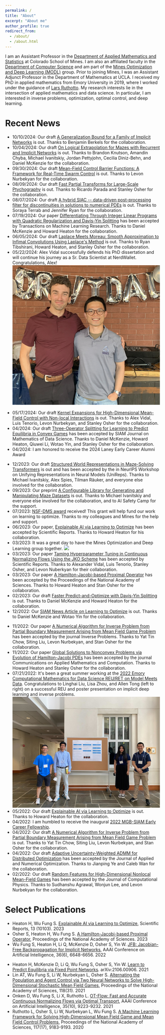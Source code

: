 ```yaml
---
permalink: /
title: "About"
excerpt: "About me"
author_profile: true
redirect_from:
  - /about/
  - /about.html
---
```


I am an Assistant Professor in the [Department of Applied Mathematics and Statistics](https://ams.mines.edu/) at Colorado School of Mines. I am also an affiliated faculty in the [Department of Computer Science](https://cs.mines.edu/) and am part of the [Mines Optimization and Deep Learning (MODL)](https://ams.mines.edu/optimization-and-deep-learning/) group. Prior to joining Mines, I was an Assistant Adjunct Professor in the Department of Mathematics at UCLA. I received my PhD  in applied mathematics from Emory University in 2019, where I worked under the guidance of [Lars Ruthotto](http://math.emory.edu/~lruthot/). My research interests lie in the intersection of applied mathematics and data science. In particular, I am interested in inverse problems, optimization, optimal control, and deep learning.

<!-- If you are a self-motivated student interested in working in the aforementioned areas, send me an email. -->

<!-- Upcoming Talks
======
* 12/06/2021 [Center for Wave Phenomena Seminar, Colorado School of Mines](https://cwp.mines.edu/seminar/)
* 12/10/2021 Center for Research in Signals and Networks, Colorado School of Mines -->

Recent News
======
* 10/10/2024: Our draft [A Generalization Bound for a Family of Implicit Networks](https://arxiv.org/abs/2410.07427) is out. Thanks to Benjamin Berkels for the collaboration.
* 10/04/2024: Our draft [On Logical Extrapolation for Mazes with Recurrent and Implicit Networks](https://arxiv.org/abs/2410.03020) is out. Thanks to Brandon Knutson, Amandin Chyba, Michael Ivanitskiy, Jordan Pettyjohn, Cecilia Diniz-Behn, and Daniel McKenzie for the collaboration.
* 09/30/2024: Our draft [Mean-Field Control Barrier Functions: A Framework for Real-Time Swarm Control](https://arxiv.org/abs/2409.18945) is out. Thanks to Levon Nurbekyan for the collaboration.
* 08/09/2024: Our draft [Fast Partial Transforms for Large-Scale Ptychography](https://arxiv.org/abs/2408.03532) is out. Thanks to Ricardo Parada and Stanley Osher for the collaboration.
* 08/07/2024: Our draft [A hybrid SIAC -- data-driven post-processing filter for discontinuities in solutions to numerical PDEs](https://arxiv.org/abs/2408.05193) is out. Thanks to Soraya Terrab and Jennifer Ryan for the collaboration.
* 07/19/2024: Our paper [Differentiating Through Integer Linear Programs with Quadratic Regularization and Davis-Yin Splitting](https://arxiv.org/abs/2301.13395) has been accepted by Transactions on Machine Learning Research. Thanks to Daniel McKenzie and Howard Heaton for the collaboration.
* 06/05/2024: Our draft [Laplace Meets Moreau: Smooth Approximation to Infimal Convolutions Using Laplace's Method](https://arxiv.org/abs/2406.02003) is out. Thanks to Ryan Tibshirani, Howard Heaton, and Stanley Osher for the collaboration.
* 05/22/2024: Alex Vidal successfully defends his PhD dissertation and will continue his journey as a Sr. Data Scientist at NerdWallet.
Congratulations, Alex!
![](alex_graduation.png)
<!-- <img src="Alex_PhD_celebration.jpg" width="180" height="250"> -->

* 05/17/2024: Our draft [Kernel Expansions for High-Dimensional
Mean-Field Control with Non-local Interactions](https://arxiv.org/abs/2405.10922) is out. Thanks to Alex Vidal, Luis Tenorio, Levon Nurbekyan, and Stanley Osher for the collaboration.
* 04/2024: Our draft [Three-Operator Splitting for Learning to Predict Equilibria in Convex Games](https://arxiv.org/abs/2106.00906) has been accepted by SIAM Journal on Mathematics of Data Science. Thanks to Daniel McKenzie, Howard Heaton, Qiuwei Li, Wotao Yin, and Stanley Osher for the collaboration.
* 04/2024: I am honored to receive the 2024 Laney Early Career Alumni Award
<!-- (https://gs.emory.edu/spotlight/deans-address-2024.html). -->
* 12/2023: Our draft [Structured World Representations in Maze-Solving Transformers](https://arxiv.org/abs/2312.02566) is out and has been accepted by the in NeurIPS Workshop on Unifying Representations in Neural Models (UniReps). Thanks to Michael Ivanitskiy, Alex Spies, Tilman Räuker, and everyone else involved for the collaboration.
* 09/2023: Our preprint [A Configurable Library for Generating and Manipulating Maze Datasets](https://arxiv.org/abs/2309.10498) is out. Thanks to Michael Ivanitskiy and everyone else involved for the collaboration, and to AI Safety Camp for the support.
* 07/2023: [NSF-DMS award](https://www.nsf.gov/awardsearch/showAward?AWD_ID=2309810&HistoricalAwards=false) received! This grant will help fund our work on learning to optimize. Thanks to my colleagues and Mines for the help and support.
* 06/2023: Our paper, [Explainable AI via Learning to Optimize](https://arxiv.org/abs/2204.14174) has been accepted by Scientific Reports. Thanks to Howard Heaton for his collaboration.
* 03/2023: It was a great day to have the Mines Optimization and Deep Learning group together.
![](MinesOptDL.png)
* 03/2023: Our paper [Taming Hyperparameter Tuning in Continuous Normalizing Flows Using the JKO Scheme](https://www.nature.com/articles/s41598-023-31521-y) has been accepted by Scientific Reports. Thanks to Alexander Vidal, Luis Tenorio, Stanley Osher, and Levon Nuberkyan for their collaboration.
* 03/2023: Our paper [A Hamilton-Jacobi-based Proximal Operator](https://arxiv.org/abs/2211.12997) has been accepted by the Proceedings of the National Academy of Sciences. Thanks to Howard Heaton and Stan Osher for the collaboration.
* 02/2023: Our draft [Faster Predict-and-Optimize
with Davis-Yin Splitting](https://arxiv.org/abs/2301.13395) is out. Thanks to Daniel McKenzie and Howard Heaton for the collaboration.
* 12/2022: Our [SIAM News Article on Learning to Optimize](https://sinews.siam.org/Details-Page/learning-to-optimize-where-deep-learning-meets-optimization-and-inverse-problems) is out. Thanks to Daniel McKenzie and Wotao Yin for the collaboration.
<!-- * 11/2022: Our draft [Taming Hyperparameter Tuning in Continuous Normalizing Flows Using the JKO Scheme](https://arxiv.org/abs/2211.16757) is out. Thanks to Alexander Vidal, Luis Tenorio, Stanley Osher, and Levon Nuberkyan for their collaboration. -->
<!-- * 11/2022: Our draft [A Hamilton-Jacobi-based Proximal Operator](https://arxiv.org/abs/2211.12997) is out. Thanks to Howard Heaton and Stan Osher for the collaboration. -->
<!-- Below is a video of our work -->
<!-- <iframe width="530" height="315" src="https://www.youtube.com/embed/1_H2dXZsgHI" title="YouTube video player" frameborder="0" allow="accelerometer; autoplay; clipboard-write; encrypted-media; gyroscope; picture-in-picture" allowfullscreen></iframe> -->
* 11/2022: Our paper [A Numerical Algorithm for Inverse Problem from Partial Boundary Measurement Arising from Mean Field Game Problem](https://arxiv.org/abs/2204.04851) has been accepted by the journal Inverse Problems. Thanks to Yat Tin Chow, Siting Liu, Levon Nurbekyan, and Stan Osher for the collaboration.
* 11/2022: Our paper [Global Solutions to Nonconvex Problems via Evolution of Hamilton-Jacobi PDEs](https://arxiv.org/abs/2202.11014) has been accepted by the journal Communications on Applied Mathematics and Computation. Thanks to Howard Heaton and Stanley Osher for the collaboration.
* 07/21/2022: It's been a great summer working at the [2022 Emory Computational Mathematics for Data Science REU/RET on Model Meets Data](http://www.math.emory.edu/site/cmds-reuret/summer2022/). Congratulations to Linghai Liu, Lisa Zhou, and Allen Tong (left to right) on a successful REU and poster presentation on implicit deep learning and inverse problems.
![](team_jfb_poster.jpg)
* 05/2022: Our draft [Explainable AI via Learning to Optimize](https://arxiv.org/abs/2204.14174) is out. Thanks to Howard Heaton for the collaboration.
* 04/2022: I am humbled to receive the inaugural [2022 MGB-SIAM Early Career Fellowship](https://sinews.siam.org/Details-Page/siam-announces-the-2022-class-of-mgb-siam-early-career-fellows).
* 04/2022: Our draft [A Numerical Algorithm for Inverse Problem from Partial Boundary Measurement Arising from Mean Field Game Problem](https://arxiv.org/abs/2204.04851) is out. Thanks to Yat Tin Chow, Siting Liu, Levon Nurbekyan, and Stan Osher for the collaboration.
* 04/2022: Our draft [Adaptive Uncertainty-Weighted ADMM for Distributed Optimization](https://arxiv.org/abs/2109.01089) has been accepted by the Journal of Applied and Numerical Optimization. Thanks to Jianping Ye and Caleb Wan for the collaboration.
* 02/2022: Our draft [Random Features for High-Dimensional Nonlocal Mean-Field Games](https://arxiv.org/abs/2202.12529) has been accepted by the Journal of Computational Physics. Thanks to Sudhanshu Agrawal, Wonjun Lee, and Levon Nurbekyan for the collaboration.
<!-- * 02/2022: Our draft [Global Solutions to Nonconvex Problems by Evolution of Hamilton-Jacobi PDEs](https://arxiv.org/abs/2202.11014) is out. Thanks to Howard Heaton and Stan Osher for the collaboration. -->
<!-- * 02/2022: Our draft on [A Neural Network Approach for Real-Time High-Dimensional Optimal Control](https://arxiv.org/abs/2104.03270) has been accepted by IEEE Transactions on Control Systems Technology. Thanks to Derek Onken, Levon Nurbekyan, Xingjian Li, Lars Ruthotto, and Stan Osher for the collaboration. -->
<!-- * 12/2021: Our draft [JFB: Jacobian-Free Backpropagation for Implicit Networks](https://arxiv.org/abs/2103.12803) has been accepted by the 36th AAAI Conference on Artificial Intelligence. Thanks to Howard Heaton, Qiuwei Li, Daniel McKenzie, Stan Osher, and Wotao Yin for the collaboration. -->
<!-- Here is a video preview -->
<!-- <iframe src="https://player.vimeo.com/video/669820980?h=9ca3363edb" width="550" height="360" frameborder="0" allow="autoplay; fullscreen; picture-in-picture" allowfullscreen></iframe> -->
<!-- <p><a href="https://vimeo.com/669820980">2022-AAAI-JFB-Trailer</a> from <a href="https://vimeo.com/typal">Typal LLC</a> on <a href="https://vimeo.com">Vimeo</a>.</p> -->
<!-- * 12/2021: I will be participating in the [High Dimensional Hamilton-Jacobi PDEs Reunion Program](http://www.ipam.ucla.edu/programs/long-programs/high-dimensional-hamilton-jacobi-pdes/?tab=activities) at IPAM from Jan 5 - 21. -->
<!-- * 12/2021: Our draft [Wasserstein-based Projections with Applications to Inverse Problems](https://arxiv.org/abs/2008.02200#:~:text=Under%20standard%20assumptions%2C%20we%20prove,but%20now%20with%20theoretical%20guarantees.) has been accepted by the SIAM Journal on Mathematics of Data Science. Thanks to Howard Heaton, Alex Lin, Stan Osher, and Wotao Yin for the collaboration. -->

Select Publications
======
* Heaton H, Wu Fung S. [Explainable AI via Learning to Optimize](https://arxiv.org/abs/2204.14174), Scientific Reports, 13 (10103). 2023
* Osher S, Heaton H, Wu Fung S. [A Hamilton-Jacobi-based Proximal Operator](https://arxiv.org/abs/2211.12997), Proceedings of the National Academy of Sciences. 2023
* Wu Fung S, Heaton H, Li Q, McKenzie D, Osher S, Yin W. [JFB: Jacobian-Free Backpropagation for Implicit Networks](https://arxiv.org/abs/2103.12803), AAAI Conference on Artificial Intelligence, 36(6), 6648-6656. 2022
<!-- * Heaton H, Wu Fung S. [Explainable AI via Learning to Optimize](https://arxiv.org/abs/2204.14174), arXiv:2204.14174. 2022 -->
* Heaton H, McKenzie D, Li Q, Wu Fung S, Osher S, Yin W. [Learn to Predict Equilibria via Fixed Point Networks](https://arxiv.org/abs/2106.00906). arXiv:2106.00906. 2021
* Lin AT, Wu Fung S, Li W, Nurbekyan L, Osher S. [Alternating the Population and Agent Control via Two Neural Networks to Solve High-Dimensional Stochastic Mean Field Games](https://www.pnas.org/content/118/31/e2024713118), Proceedings of the National Academy of Sciences, 118(31). 2021
* Onken D, Wu Fung S, Li X, Ruthotto L. [OT-Flow: Fast and Accurate Continuous Normalizing Flows via Optimal Transport](https://ojs.aaai.org/index.php/AAAI/article/view/17113), AAAI Conference on Artificial Intelligence, 35(10), 9223-9232. 2021
* Ruthotto L, Osher S, Li W, Nurbekyan L, Wu Fung S. [A Machine Learning Framework for Solving High-Dimensional Mean Field Game and Mean Field Control Problems](https://www.pnas.org/content/117/17/9183), Proceedings of the National Academy of Sciences, 117(17), 9183-9193. 2020

<!-- Team
======
* Alexander Vidal, 4th year AMS PhD student
* Michael Ivanitsky, 2nd year AMS PhD student
* Soraya Terrab, 3rd year AMS PhD student
* Manuel Alejandro Jaimes Caballero, 3rd year Geophysics PhD student -->

<!-- Upcoming Talks
======
* 12/06/2021 [Center for Wave Phenomena Seminar, Colorado School of Mines](https://cwp.mines.edu/seminar/)
* 12/10/2021 Center for Research in Signals and Networks, Colorado School of Mines -->
<!-- * 10/08/2021 [AMS Research Open House](https://ams.mines.edu/colloquia/), Colorado School of Mines -->
<!-- * 10/12/2021 [Statistics, Optimization and Machine Learning Seminar](https://sites.google.com/colorado.edu/statoptml/), University of Colorado, Boulder. -->
<!-- * 10/20/2021 [PDE and Applied Math Seminar](https://mathdept.ucr.edu/events/weekly-seminars), University of California, Riverside -->
<!-- * 10/23/2021 [AMS Fall Western Sectional Meeting](https://www.ams.org/meetings/sectional/2283_progfull.html). -->
